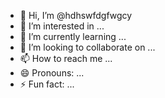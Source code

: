 - 👋 Hi, I’m @hdhswfdgfwgcy
- 👀 I’m interested in ...
- 🌱 I’m currently learning ...
- 💞️ I’m looking to collaborate on ...
- 📫 How to reach me ...
- 😄 Pronouns: ...
- ⚡ Fun fact: ...

<!---
hdhswfdgfwgcy/hdhswfdgfwgcy is a ✨ special ✨ repository because its `README.md` (this file) appears on your GitHub profile.
You can click the Preview link to take a look at your changes.
--->
